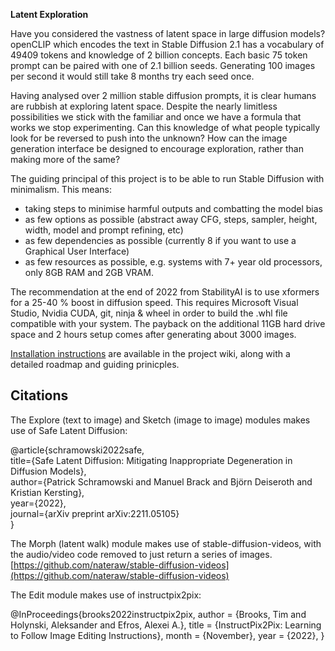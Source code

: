 **Latent Exploration**

Have you considered the vastness of latent space in large diffusion models? openCLIP which encodes the text in Stable Diffusion 2.1 has a vocabulary of 49409 tokens and knowledge of 2 billion concepts. Each basic 75 token prompt can be paired with one of 2.1 billion seeds. Generating 100 images per second it would still take 8 months try each seed once.

Having analysed over 2 million stable diffusion prompts, it is clear humans are rubbish at exploring latent space. Despite the nearly limitless possibilities we stick with the familiar and once we have a formula that works we stop experimenting. Can this knowledge of what people typically look for be reversed to push into the unknown? How can the image generation interface be designed to encourage exploration, rather than making more of the same?

The guiding principal of this project is to be able to run Stable Diffusion with minimalism. This means:

* taking steps to minimise harmful outputs and combatting the model bias
* as few options as possible (abstract away CFG, steps, sampler, height, width, model and prompt refining, etc)
* as few dependencies as possible (currently 8 if you want to use a Graphical User Interface)
* as few resources as possible, e.g. systems with 7+ year old processors, only 8GB RAM and 2GB VRAM.

The recommendation at the end of 2022 from StabilityAI is to use xformers for a 25-40 % boost in diffusion speed. This requires Microsoft Visual Studio, Nvidia CUDA, git, ninja & wheel in order to build the .whl file compatible with your system. The payback on the additional 11GB hard drive space and 2 hours setup comes after generating about 3000 images.

[Installation instructions](https://github.com/thekitchenscientist/sd_lite/wiki/Installation) are available in the project wiki, along with a detailed roadmap and guiding prinicples.

## Citations
The Explore (text to image) and Sketch (image to image) modules makes use of Safe Latent Diffusion:  

@article{schramowski2022safe,  
      title={Safe Latent Diffusion: Mitigating Inappropriate Degeneration in Diffusion Models},   
      author={Patrick Schramowski and Manuel Brack and Björn Deiseroth and Kristian Kersting},  
      year={2022},  
      journal={arXiv preprint arXiv:2211.05105}  
} 

The Morph (latent walk) module makes use of stable-diffusion-videos, with the audio/video code removed to just return a series of images.  
[https://github.com/nateraw/stable-diffusion-videos](https://github.com/nateraw/stable-diffusion-videos)

The Edit module makes use of instructpix2pix:  

@InProceedings{brooks2022instructpix2pix,
    author    = {Brooks, Tim and Holynski, Aleksander and Efros, Alexei A.},
    title     = {InstructPix2Pix: Learning to Follow Image Editing Instructions},
    month     = {November},
    year      = {2022},
} 
